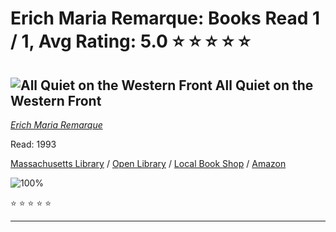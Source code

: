 # Erich Maria Remarque:  Books Read 1 / 1, Avg Rating: 5.0 :star: :star: :star: :star: :star:

## ![All Quiet on the Western Front](https://images-us.bookshop.org/ingram/9781958943489.jpg?height=300&v=v2) All Quiet on the Western Front
*[Erich Maria Remarque](../authors/ErichMariaRemarque)*

Read: 1993

[Massachusetts Library](https://library.minlib.net/search/i=9781958943489) / [Open Library](https://openlibrary.org/isbn/9781958943489) / [Local Book Shop](https://bookshop.org/book/9781958943489) / [Amazon](https://amazon.com/dp/1958943487)

![100%](https://geps.dev/progress/100) 

:star: :star: :star: :star: :star:

---
